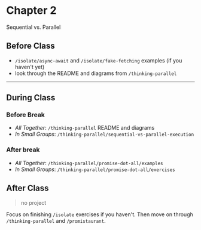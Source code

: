 # Chapter 2

Sequential vs. Parallel

## Before Class

- `/isolate/async-await` and `/isolate/fake-fetching` examples (if you haven't yet)
- look through the README and diagrams from `/thinking-parallel`

---

## During Class

### Before Break

- _All Together_: `/thinking-parallel` README and diagrams
- _In Small Groups_: `/thinking-parallel/sequential-vs-parallel-execution`

### After break

- _All Together_: `/thinking-parallel/promise-dot-all/examples`
- _In Small Groups_: `/thinking-parallel/promise-dot-all/exercises`

## After Class

> no project

Focus on finishing `/isolate` exercises if you haven't. Then move on through `/thinking-parallel` and `/promistaurant`.
